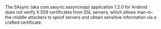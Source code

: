 The SAsync (aka com.sasync.sasyncmap) application 1.2.0 for Android does not verify X.509 certificates from SSL servers, which allows man-in-the-middle attackers to spoof servers and obtain sensitive information via a crafted certificate.